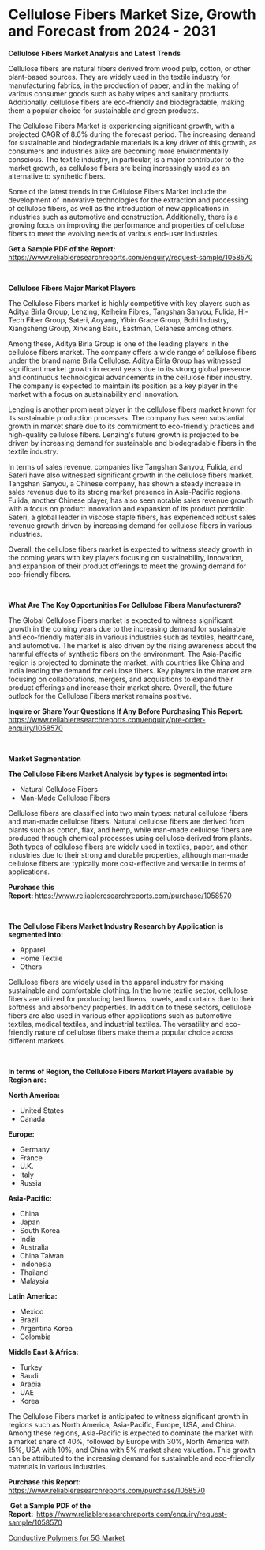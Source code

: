 <p><h1>Cellulose Fibers Market Size, Growth and Forecast from 2024 - 2031</h1></p><p><strong>Cellulose Fibers Market Analysis and Latest Trends</strong></p>
<p><p>Cellulose fibers are natural fibers derived from wood pulp, cotton, or other plant-based sources. They are widely used in the textile industry for manufacturing fabrics, in the production of paper, and in the making of various consumer goods such as baby wipes and sanitary products. Additionally, cellulose fibers are eco-friendly and biodegradable, making them a popular choice for sustainable and green products.</p><p>The Cellulose Fibers Market is experiencing significant growth, with a projected CAGR of 8.6% during the forecast period. The increasing demand for sustainable and biodegradable materials is a key driver of this growth, as consumers and industries alike are becoming more environmentally conscious. The textile industry, in particular, is a major contributor to the market growth, as cellulose fibers are being increasingly used as an alternative to synthetic fibers.</p><p>Some of the latest trends in the Cellulose Fibers Market include the development of innovative technologies for the extraction and processing of cellulose fibers, as well as the introduction of new applications in industries such as automotive and construction. Additionally, there is a growing focus on improving the performance and properties of cellulose fibers to meet the evolving needs of various end-user industries.</p></p>
<p><strong>Get a Sample PDF of the Report:&nbsp;</strong> <a href="https://www.reliableresearchreports.com/enquiry/request-sample/1058570">https://www.reliableresearchreports.com/enquiry/request-sample/1058570</a></p>
<p>&nbsp;</p>
<p><strong>Cellulose Fibers Major Market Players</strong></p>
<p><p>The Cellulose Fibers market is highly competitive with key players such as Aditya Birla Group, Lenzing, Kelheim Fibres, Tangshan Sanyou, Fulida, Hi-Tech Fiber Group, Sateri, Aoyang, Yibin Grace Group, Bohi Industry, Xiangsheng Group, Xinxiang Bailu, Eastman, Celanese among others.</p><p>Among these, Aditya Birla Group is one of the leading players in the cellulose fibers market. The company offers a wide range of cellulose fibers under the brand name Birla Cellulose. Aditya Birla Group has witnessed significant market growth in recent years due to its strong global presence and continuous technological advancements in the cellulose fiber industry. The company is expected to maintain its position as a key player in the market with a focus on sustainability and innovation.</p><p>Lenzing is another prominent player in the cellulose fibers market known for its sustainable production processes. The company has seen substantial growth in market share due to its commitment to eco-friendly practices and high-quality cellulose fibers. Lenzing's future growth is projected to be driven by increasing demand for sustainable and biodegradable fibers in the textile industry.</p><p>In terms of sales revenue, companies like Tangshan Sanyou, Fulida, and Sateri have also witnessed significant growth in the cellulose fibers market. Tangshan Sanyou, a Chinese company, has shown a steady increase in sales revenue due to its strong market presence in Asia-Pacific regions. Fulida, another Chinese player, has also seen notable sales revenue growth with a focus on product innovation and expansion of its product portfolio. Sateri, a global leader in viscose staple fibers, has experienced robust sales revenue growth driven by increasing demand for cellulose fibers in various industries.</p><p>Overall, the cellulose fibers market is expected to witness steady growth in the coming years with key players focusing on sustainability, innovation, and expansion of their product offerings to meet the growing demand for eco-friendly fibers.</p></p>
<p>&nbsp;</p>
<p><strong>What Are The Key Opportunities For Cellulose Fibers Manufacturers?</strong></p>
<p><p>The Global Cellulose Fibers market is expected to witness significant growth in the coming years due to the increasing demand for sustainable and eco-friendly materials in various industries such as textiles, healthcare, and automotive. The market is also driven by the rising awareness about the harmful effects of synthetic fibers on the environment. The Asia-Pacific region is projected to dominate the market, with countries like China and India leading the demand for cellulose fibers. Key players in the market are focusing on collaborations, mergers, and acquisitions to expand their product offerings and increase their market share. Overall, the future outlook for the Cellulose Fibers market remains positive.</p></p>
<p><strong>Inquire or Share Your Questions If Any Before Purchasing This Report:</strong> <a href="https://www.reliableresearchreports.com/enquiry/pre-order-enquiry/1058570">https://www.reliableresearchreports.com/enquiry/pre-order-enquiry/1058570</a></p>
<p>&nbsp;</p>
<p><strong>Market Segmentation</strong></p>
<p><strong>The Cellulose Fibers Market Analysis by types is segmented into:</strong></p>
<p><ul><li>Natural Cellulose Fibers</li><li>Man-Made Cellulose Fibers</li></ul></p>
<p><p>Cellulose fibers are classified into two main types: natural cellulose fibers and man-made cellulose fibers. Natural cellulose fibers are derived from plants such as cotton, flax, and hemp, while man-made cellulose fibers are produced through chemical processes using cellulose derived from plants. Both types of cellulose fibers are widely used in textiles, paper, and other industries due to their strong and durable properties, although man-made cellulose fibers are typically more cost-effective and versatile in terms of applications.</p></p>
<p><strong>Purchase this Report:&nbsp;</strong><a href="https://www.reliableresearchreports.com/purchase/1058570">https://www.reliableresearchreports.com/purchase/1058570</a></p>
<p>&nbsp;</p>
<p><strong>The Cellulose Fibers Market Industry Research by Application is segmented into:</strong></p>
<p><ul><li>Apparel</li><li>Home Textile</li><li>Others</li></ul></p>
<p><p>Cellulose fibers are widely used in the apparel industry for making sustainable and comfortable clothing. In the home textile sector, cellulose fibers are utilized for producing bed linens, towels, and curtains due to their softness and absorbency properties. In addition to these sectors, cellulose fibers are also used in various other applications such as automotive textiles, medical textiles, and industrial textiles. The versatility and eco-friendly nature of cellulose fibers make them a popular choice across different markets.</p></p>
<p>&nbsp;</p>
<p><strong>In terms of Region, the Cellulose Fibers Market Players available by Region are:</strong></p>
<p>
    <p> <strong> North America: </strong>
        <ul>
            <li>United States</li>
            <li>Canada</li>
        </ul>
        </p> 
    <p> <strong> Europe: </strong>
        <ul>
            <li>Germany</li>
            <li>France</li>
            <li>U.K.</li>
            <li>Italy</li>
            <li>Russia</li>
        </ul>
        </p> 
    <p> <strong> Asia-Pacific: </strong>
        <ul>
            <li>China</li>
            <li>Japan</li>
            <li>South Korea</li>
            <li>India</li>
            <li>Australia</li>
            <li>China Taiwan</li>
            <li>Indonesia</li>
            <li>Thailand</li>
            <li>Malaysia</li>
        </ul>
        </p> 
    <p> <strong> Latin America: </strong>
        <ul>
            <li>Mexico</li>
            <li>Brazil</li>
            <li>Argentina Korea</li>
            <li>Colombia</li>
        </ul>
        </p> 
    <p> <strong> Middle East & Africa: </strong>
        <ul>
            <li>Turkey</li>
            <li>Saudi</li>
            <li>Arabia</li>
            <li>UAE</li>
            <li>Korea</li>
        </ul>
    </p>
    </p>
<p><p>The Cellulose Fibers market is anticipated to witness significant growth in regions such as North America, Asia-Pacific, Europe, USA, and China. Among these regions, Asia-Pacific is expected to dominate the market with a market share of 40%, followed by Europe with 30%, North America with 15%, USA with 10%, and China with 5% market share valuation. This growth can be attributed to the increasing demand for sustainable and eco-friendly materials in various industries.</p></p>
<p><strong>Purchase this Report: </strong><a href="https://www.reliableresearchreports.com/purchase/1058570">https://www.reliableresearchreports.com/purchase/1058570</a></p>
<p>&nbsp;<strong>Get a Sample PDF of the Report:&nbsp;&nbsp;</strong><a href="https://www.reliableresearchreports.com/enquiry/request-sample/1058570">https://www.reliableresearchreports.com/enquiry/request-sample/1058570</a></p>
<p><strong></strong></p>
<p><p><a href="https://fearless-okapi-6c8.notion.site/Global-Conductive-Polymers-for-5G-Market-Size-and-Market-Trends-Insights-and-Projections-from-2024--ceb85cb9ff4f4ec88cda880805a51e90">Conductive Polymers for 5G Market</a></p></p>